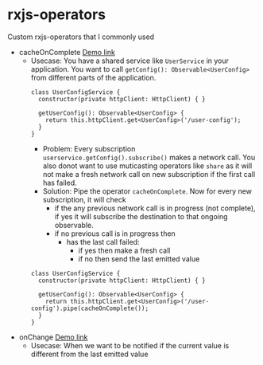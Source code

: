 # rxjs-operators
Custom rxjs-operators that I commonly used

* cacheOnComplete [Demo link](https://stackblitz.com/edit/rxjs-playground-test-yap2g4?file=index.ts)
  * Usecase: You have a shared service like ``UserService`` in your application. You want to call ``getConfig(): Observable<UserConfig>`` from different parts of the application. 
    ```
    class UserConfigService {
      constructor(private httpClient: HttpClient) { }

      getUserConfig(): Observable<UserConfig> {
        return this.httpClient.get<UserConfig>('/user-config');
      }
    }
    ```
    * Problem: Every subscription ``userservice.getConfig().subscribe()`` makes a network call. You also donot want to use muticasting operators like ``share`` as it will not make a fresh network call on new subscription if the first call has failed.
    * Solution: Pipe the operator ``cacheOnComplete``. Now for every new subscription, it will check 
      * if the any previous network call is in progress (not complete), if yes it will subscribe the destination to that ongoing observable. 
      * if no previous call is in progress then
        * has the last call failed: 
          * if yes then make a fresh call 
          * if no then send the last emitted value
    ``` 
    class UserConfigService {
      constructor(private httpClient: HttpClient) { }

      getUserConfig(): Observable<UserConfig> {
        return this.httpClient.get<UserConfig>('/user-config').pipe(cacheOnComplete());
      }
    }
    ```
* onChange [Demo link](https://stackblitz.com/edit/4xuw5f?file=index.ts)
  * Usecase: When we want to be notified if the current value is different from the last emitted value
